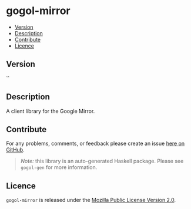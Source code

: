 # gogol-mirror

* [Version](#version)
* [Description](#description)
* [Contribute](#contribute)
* [Licence](#licence)


## Version

``


## Description

A client library for the Google Mirror.


## Contribute

For any problems, comments, or feedback please create an issue [here on GitHub](https://github.com/brendanhay/gogol/issues).

> _Note:_ this library is an auto-generated Haskell package. Please see `gogol-gen` for more information.


## Licence

`gogol-mirror` is released under the [Mozilla Public License Version 2.0](http://www.mozilla.org/MPL/).
